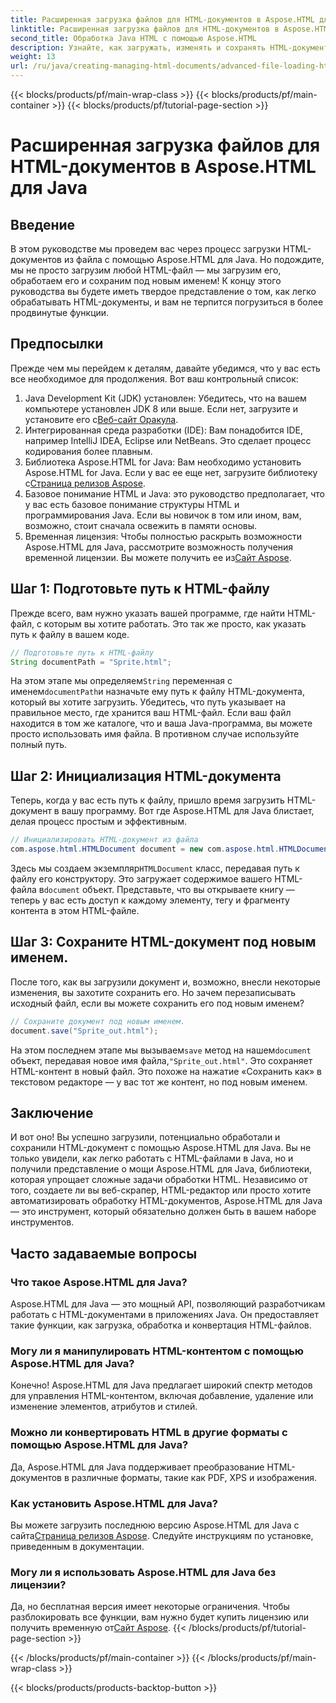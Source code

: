 ```yaml
---
title: Расширенная загрузка файлов для HTML-документов в Aspose.HTML для Java
linktitle: Расширенная загрузка файлов для HTML-документов в Aspose.HTML для Java
second_title: Обработка Java HTML с помощью Aspose.HTML
description: Узнайте, как загружать, изменять и сохранять HTML-документы с помощью Aspose.HTML для Java в этом пошаговом руководстве. Откройте для себя расширенную обработку HTML в своих проектах Java.
weight: 13
url: /ru/java/creating-managing-html-documents/advanced-file-loading-html-documents/
---
```


{{< blocks/products/pf/main-wrap-class >}}
{{< blocks/products/pf/main-container >}}
{{< blocks/products/pf/tutorial-page-section >}}

# Расширенная загрузка файлов для HTML-документов в Aspose.HTML для Java

## Введение
В этом руководстве мы проведем вас через процесс загрузки HTML-документов из файла с помощью Aspose.HTML для Java. Но подождите, мы не просто загрузим любой HTML-файл — мы загрузим его, обработаем его и сохраним под новым именем! К концу этого руководства вы будете иметь твердое представление о том, как легко обрабатывать HTML-документы, и вам не терпится погрузиться в более продвинутые функции.
## Предпосылки
Прежде чем мы перейдем к деталям, давайте убедимся, что у вас есть все необходимое для продолжения. Вот ваш контрольный список:
1.  Java Development Kit (JDK) установлен: Убедитесь, что на вашем компьютере установлен JDK 8 или выше. Если нет, загрузите и установите его с[Веб-сайт Оракула](https://www.oracle.com/java/technologies/javase-downloads.html).
2. Интегрированная среда разработки (IDE): Вам понадобится IDE, например IntelliJ IDEA, Eclipse или NetBeans. Это сделает процесс кодирования более плавным.
3.  Библиотека Aspose.HTML for Java: Вам необходимо установить Aspose.HTML for Java. Если у вас ее еще нет, загрузите библиотеку с[Страница релизов Aspose](https://releases.aspose.com/html/java/).
4. Базовое понимание HTML и Java: это руководство предполагает, что у вас есть базовое понимание структуры HTML и программирования Java. Если вы новичок в том или ином, вам, возможно, стоит сначала освежить в памяти основы.
5.  Временная лицензия: Чтобы полностью раскрыть возможности Aspose.HTML для Java, рассмотрите возможность получения временной лицензии. Вы можете получить ее из[Сайт Aspose](https://purchase.aspose.com/temporary-license/).

## Шаг 1: Подготовьте путь к HTML-файлу
Прежде всего, вам нужно указать вашей программе, где найти HTML-файл, с которым вы хотите работать. Это так же просто, как указать путь к файлу в вашем коде.
```java
// Подготовьте путь к HTML-файлу
String documentPath = "Sprite.html";
```
 На этом этапе мы определяем`String` переменная с именем`documentPath`и назначьте ему путь к файлу HTML-документа, который вы хотите загрузить. Убедитесь, что путь указывает на правильное место, где хранится ваш HTML-файл. Если ваш файл находится в том же каталоге, что и ваша Java-программа, вы можете просто использовать имя файла. В противном случае используйте полный путь.
## Шаг 2: Инициализация HTML-документа
Теперь, когда у вас есть путь к файлу, пришло время загрузить HTML-документ в вашу программу. Вот где Aspose.HTML для Java блистает, делая процесс простым и эффективным.
```java
// Инициализировать HTML-документ из файла
com.aspose.html.HTMLDocument document = new com.aspose.html.HTMLDocument(documentPath);
```
 Здесь мы создаем экземпляр`HTMLDocument` класс, передавая путь к файлу его конструктору. Это загружает содержимое вашего HTML-файла в`document` объект. Представьте, что вы открываете книгу — теперь у вас есть доступ к каждому элементу, тегу и фрагменту контента в этом HTML-файле.
## Шаг 3: Сохраните HTML-документ под новым именем.
После того, как вы загрузили документ и, возможно, внесли некоторые изменения, вы захотите сохранить его. Но зачем перезаписывать исходный файл, если вы можете сохранить его под новым именем?
```java
// Сохраните документ под новым именем.
document.save("Sprite_out.html");
```
 На этом последнем этапе мы вызываем`save` метод на нашем`document` объект, передавая новое имя файла,`"Sprite_out.html"`. Это сохраняет HTML-контент в новый файл. Это похоже на нажатие «Сохранить как» в текстовом редакторе — у вас тот же контент, но под новым именем.
## Заключение
И вот оно! Вы успешно загрузили, потенциально обработали и сохранили HTML-документ с помощью Aspose.HTML для Java. Вы не только увидели, как легко работать с HTML-файлами в Java, но и получили представление о мощи Aspose.HTML для Java, библиотеки, которая упрощает сложные задачи обработки HTML.
Независимо от того, создаете ли вы веб-скрапер, HTML-редактор или просто хотите автоматизировать обработку HTML-документов, Aspose.HTML для Java — это инструмент, который обязательно должен быть в вашем наборе инструментов.
## Часто задаваемые вопросы
### Что такое Aspose.HTML для Java?
Aspose.HTML для Java — это мощный API, позволяющий разработчикам работать с HTML-документами в приложениях Java. Он предоставляет такие функции, как загрузка, обработка и конвертация HTML-файлов.
### Могу ли я манипулировать HTML-контентом с помощью Aspose.HTML для Java?
Конечно! Aspose.HTML для Java предлагает широкий спектр методов для управления HTML-контентом, включая добавление, удаление или изменение элементов, атрибутов и стилей.
### Можно ли конвертировать HTML в другие форматы с помощью Aspose.HTML для Java?
Да, Aspose.HTML для Java поддерживает преобразование HTML-документов в различные форматы, такие как PDF, XPS и изображения.
### Как установить Aspose.HTML для Java?
 Вы можете загрузить последнюю версию Aspose.HTML для Java с сайта[Страница релизов Aspose](https://releases.aspose.com/html/java/). Следуйте инструкциям по установке, приведенным в документации.
### Могу ли я использовать Aspose.HTML для Java без лицензии?
 Да, но бесплатная версия имеет некоторые ограничения. Чтобы разблокировать все функции, вам нужно будет купить лицензию или получить временную от[Сайт Aspose](https://purchase.aspose.com/temporary-license/).
{{< /blocks/products/pf/tutorial-page-section >}}

{{< /blocks/products/pf/main-container >}}
{{< /blocks/products/pf/main-wrap-class >}}

{{< blocks/products/products-backtop-button >}}
